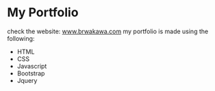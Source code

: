 # My Portfolio
check the website: www.brwakawa.com
my portfolio is made using the following:
* HTML
* CSS
* Javascript
* Bootstrap
* Jquery
